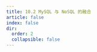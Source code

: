 ```yaml
---
title: 10.2 MySQL 与 NoSQL 的融合
article: false
index: false
dir:
  order: 2
  collapsible: false
---
```

